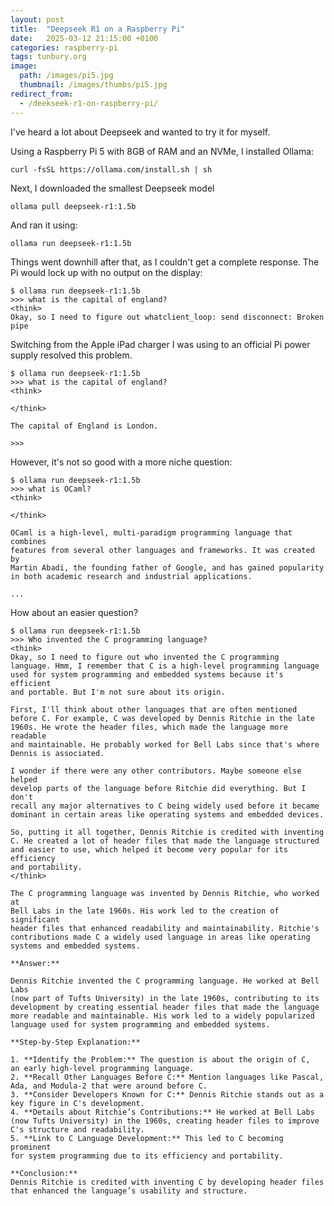```yaml
---
layout: post
title:  "Deepseek R1 on a Raspberry Pi"
date:   2025-03-12 21:15:00 +0100
categories: raspberry-pi
tags: tunbury.org
image:
  path: /images/pi5.jpg
  thumbnail: /images/thumbs/pi5.jpg
redirect_from:
  - /deekseek-r1-on-raspberry-pi/
---
```


I've heard a lot about Deepseek and wanted to try it for myself.

Using a Raspberry Pi 5 with 8GB of RAM and an NVMe, I installed Ollama:

```shell
curl -fsSL https://ollama.com/install.sh | sh
```

Next, I downloaded the smallest Deepseek model

```shell
ollama pull deepseek-r1:1.5b
```

And ran it using:

```shell
ollama run deepseek-r1:1.5b
```

Things went downhill after that, as I couldn't get a complete response.
The Pi would lock up with no output on the display:

```
$ ollama run deepseek-r1:1.5b
>>> what is the capital of england?
<think>
Okay, so I need to figure out whatclient_loop: send disconnect: Broken pipe
```

Switching from the Apple iPad charger I was using to an official Pi
power supply resolved this problem.

```
$ ollama run deepseek-r1:1.5b
>>> what is the capital of england?
<think>

</think>

The capital of England is London.

>>>
```

However, it's not so good with a more niche question:

```
$ ollama run deepseek-r1:1.5b
>>> what is OCaml?
<think>

</think>

OCaml is a high-level, multi-paradigm programming language that combines
features from several other languages and frameworks. It was created by
Martin Abadi, the founding father of Google, and has gained popularity
in both academic research and industrial applications.

...
```

How about an easier question?

```
$ ollama run deepseek-r1:1.5b
>>> Who invented the C programming language?
<think>
Okay, so I need to figure out who invented the C programming
language. Hmm, I remember that C is a high-level programming language
used for system programming and embedded systems because it's efficient
and portable. But I'm not sure about its origin.

First, I'll think about other languages that are often mentioned
before C. For example, C was developed by Dennis Ritchie in the late
1960s. He wrote the header files, which made the language more readable
and maintainable. He probably worked for Bell Labs since that's where
Dennis is associated.

I wonder if there were any other contributors. Maybe someone else helped
develop parts of the language before Ritchie did everything. But I don't
recall any major alternatives to C being widely used before it became
dominant in certain areas like operating systems and embedded devices.

So, putting it all together, Dennis Ritchie is credited with inventing
C. He created a lot of header files that made the language structured
and easier to use, which helped it become very popular for its efficiency
and portability.
</think>

The C programming language was invented by Dennis Ritchie, who worked at
Bell Labs in the late 1960s. His work led to the creation of significant
header files that enhanced readability and maintainability. Ritchie's
contributions made C a widely used language in areas like operating
systems and embedded systems.

**Answer:**

Dennis Ritchie invented the C programming language. He worked at Bell Labs
(now part of Tufts University) in the late 1960s, contributing to its
development by creating essential header files that made the language
more readable and maintainable. His work led to a widely popularized
language used for system programming and embedded systems.

**Step-by-Step Explanation:**

1. **Identify the Problem:** The question is about the origin of C,
an early high-level programming language.
2. **Recall Other Languages Before C:** Mention languages like Pascal,
Ada, and Modula-2 that were around before C.
3. **Consider Developers Known for C:** Dennis Ritchie stands out as a
key figure in C's development.
4. **Details about Ritchie’s Contributions:** He worked at Bell Labs
(now Tufts University) in the 1960s, creating header files to improve
C's structure and readability.
5. **Link to C Language Development:** This led to C becoming prominent
for system programming due to its efficiency and portability.

**Conclusion:**
Dennis Ritchie is credited with inventing C by developing header files
that enhanced the language’s usability and structure.
```
